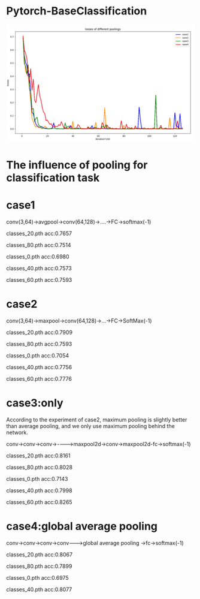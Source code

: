 # Pytorch-BaseClassification
![Image text](https://github.com/futureisatyourhand/Pytorch-BaseClassification/blob/master/losses.png)
# The influence of pooling for classification task
# case1
conv(3,64)->avgpool->conv(64,128)->....->FC->softmax(-1)

classes_20.pth acc:0.7657

classes_80.pth acc:0.7514

classes_0.pth acc:0.6980

classes_40.pth acc:0.7573

classes_60.pth acc:0.7593

# case2
conv(3,64)->maxpool->conv(64,128)->...->FC->SoftMax(-1)

classes_20.pth acc:0.7909

classes_80.pth acc:0.7593

classes_0.pth acc:0.7054

classes_40.pth acc:0.7756

classes_60.pth acc:0.7776

# case3:only 
According to the experiment of case2, maximum pooling is slightly better than average pooling, and we only use maximum pooling behind the network.

conv->conv->conv->--——>maxpool2d->conv->maxpool2d-fc->softmax(-1)

classes_20.pth acc:0.8161

classes_80.pth acc:0.8028

classes_0.pth acc:0.7143

classes_40.pth acc:0.7998

classes_60.pth acc:0.8265
# case4:global average pooling 
conv->conv->conv->conv--->global average pooling ->fc->softmax(-1)

classes_20.pth acc:0.8067

classes_80.pth acc:0.7899

classes_0.pth acc:0.6975

classes_40.pth acc:0.8077

